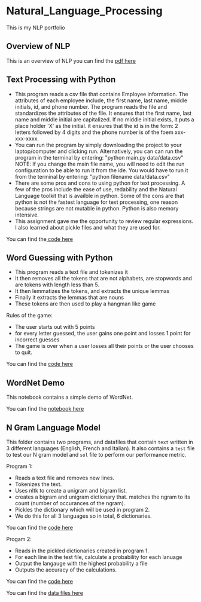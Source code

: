 # Natural_Language_Processing
This is my NLP portfolio
## Overview of NLP
This is an overview of NLP
you can find the [pdf here](https://github.com/emmanueluzodike/Natural_Language_Processing/blob/main/Overview%20of%20NLP.pdf) 

## Text Processing with Python
- This program reads a csv file that contains Employee information. The attributes of each employee include, the first name, last name, middle initials, id, and phone number. The program reads the file and standardizes the attributes of the file. It ensures that the first name, last name and middle initial are capitalized. If no middle initial exists, it puts a place holder 'X' as the initial. it ensures that the id is in the form: 2 letters followed by 4 digits and the phone number is of the foem xxx-xxx-xxxx.
- You can run the program by simply downloading the project to your laptop/computer and clicking run. Alternatively, you can can run the program in the terminal by entering: "python main.py data/data.csv"
NOTE: If you change the main file name, you will need to edit the run configuration to be able to run it from the ide. You would have to run it from the terminal by entering: "python filename data/data.csv"
- There are some pros and cons to using python for text processing. A few of the pros include the ease of use, redability and the Natural Language toolkit that is availble in python. Some of the cons are that python is not the fastest language for text processing, one reason because strings are not mutable in python. Python is also memory intensive.
- This assignment gave me the opportunity to review regular expressions. I also learned about pickle files and what they are used for.

You can find the[ code here](https://github.com/emmanueluzodike/Natural_Language_Processing/tree/main/Text%20Processing%20with%20Python)

## Word Guessing with Python
- This program reads a text file and tokenizes it
- It then removes all the tokens that are not alphabets, are stopwords and are tokens with length less than 5. 
- It then lemmatizes the tokens, and extracts the unique lemmas
- Finally it extracts the lemmas that are nouns
- These tokens are then used to play a hangman like game

Rules of the game:
- The user starts out with 5 points
- for every letter guessed, the user gains one point and losses 1 point for incorrect guesses
- The game is over when a user losses all their points or the user chooses to quit.

You can find the [code here](https://github.com/emmanueluzodike/Natural_Language_Processing/blob/main/Word%20Guessing%20Game%20-%20NLTK%20Demo/main.py)

## WordNet Demo
This notebook contains a simple demo of WordNet.

You can find the [notebook here](https://github.com/emmanueluzodike/Natural_Language_Processing/blob/main/Word%20Guessing%20Game%20-%20NLTK%20Demo/main.py)

## N Gram Language Model
This folder contains two programs, and datafiles that contain `text` written in 3 different languages (English, French and Italian). It also contains a `test` file to test our N gram model and `sol` file to perform our performance metric.

Program 1:
- Reads a text file and removes new lines.
- Tokenizes the text.
- Uses nltk to create a unigram and bigram list.
- creates a bigram and unigram dictionary that. matches the ngram to its count (number of occurances of the ngram).
- Pickles the dictionary which will be used in program 2.
- We do this for all 3 languages so in total, 6 dictionaries.

You can find the [code here](https://github.com/emmanueluzodike/Natural_Language_Processing/blob/main/N%20Gram%20Language%20Model/main_program_1.py)

Progam 2:
- Reads in the pickled dictionaries created in program 1.
- For each line in the test file, calculate a probability for each lanuage
- Output the langauge with the highest probability a file
- Outputs the accuracy of the calculations.

You can find the [code here](https://github.com/emmanueluzodike/Natural_Language_Processing/blob/main/N%20Gram%20Language%20Model/main_program_2.py)

You can find the [data files here](https://github.com/emmanueluzodike/Natural_Language_Processing/tree/main/N%20Gram%20Language%20Model/data)